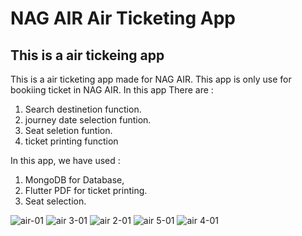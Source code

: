 # NAG AIR Air Ticketing App



## This is a air tickeing app

This is a air ticketing app made for  NAG AIR. This app is only use for bookiing ticket in NAG AIR.
In this app There are : 
1) Search destinetion function.
2) journey date selection funtion.
3) Seat seletion funtion.
4) ticket printing function

In this app, we have used :

1) MongoDB for Database,
2) Flutter PDF for ticket printing.
3) Seat selection.

![air-01](https://github.com/NafimAhmed/Nag_Air/assets/49490709/cef1d14a-a3c3-4658-9758-7e893f0ae4b9)
![air 3-01](https://github.com/NafimAhmed/Nag_Air/assets/49490709/142abfeb-8cda-4cfe-9217-89394f9ac575)
![air 2-01](https://github.com/NafimAhmed/Nag_Air/assets/49490709/99e3f683-4c75-4947-b7fa-efbfcccb42cc)
![air 5-01](https://github.com/NafimAhmed/Nag_Air/assets/49490709/853ca4d2-cee9-40f8-a248-60d37b3c7b8c)
![air 4-01](https://github.com/NafimAhmed/Nag_Air/assets/49490709/2bfc02ab-503f-4715-a751-f8d619d74761)
